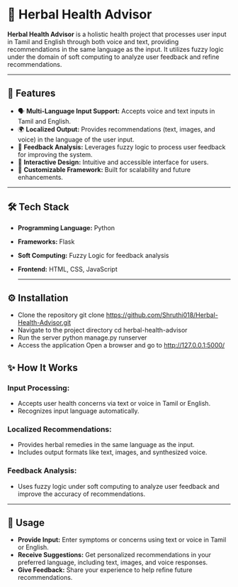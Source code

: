 # 🌿 Herbal Health Advisor  

**Herbal Health Advisor** is a holistic health project that processes user input in Tamil and English through both voice and text, providing recommendations in the same language as the input. It utilizes fuzzy logic under the domain of soft computing to analyze user feedback and refine recommendations.  

---

## 🚀 Features  

- 🗣️ **Multi-Language Input Support:** Accepts voice and text inputs in Tamil and English.  
- 🌍 **Localized Output:** Provides recommendations (text, images, and voice) in the language of the user input.  
- 🤖 **Feedback Analysis:** Leverages fuzzy logic to process user feedback for improving the system.  
- 🌟 **Interactive Design:** Intuitive and accessible interface for users.  
- 🔗 **Customizable Framework:** Built for scalability and future enhancements.  

---

## 🛠️ Tech Stack  

- **Programming Language:** Python  
- **Frameworks:** Flask  
- **Soft Computing:** Fuzzy Logic for feedback analysis  
- **Frontend:** HTML, CSS, JavaScript

  ---

## ⚙️ Installation
 -  Clone the repository
    git clone https://github.com/Shruthi018/Herbal-Health-Advisor.git
 -  Navigate to the project directory
    cd herbal-health-advisor
 -  Run the server
    python manage.py runserver
 -  Access the application
    Open a browser and go to http://127.0.0.1:5000/

## ✨ How It Works  

### Input Processing:  
- Accepts user health concerns via text or voice in Tamil or English.  
- Recognizes input language automatically.  

### Localized Recommendations:  
- Provides herbal remedies in the same language as the input.  
- Includes output formats like text, images, and synthesized voice.  

### Feedback Analysis:  
- Uses fuzzy logic under soft computing to analyze user feedback and improve the accuracy of recommendations.  

---

## 📜 Usage  

- **Provide Input:** Enter symptoms or concerns using text or voice in Tamil or English.  
- **Receive Suggestions:** Get personalized recommendations in your preferred language, including text, images, and voice responses.  
- **Give Feedback:** Share your experience to help refine future recommendations.  


